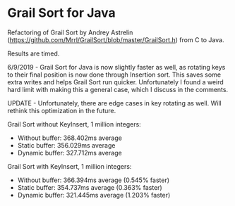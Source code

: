 # Grail Sort for Java
Refactoring of Grail Sort by Andrey Astrelin (https://github.com/Mrrl/GrailSort/blob/master/GrailSort.h) from C to Java.

Results are timed.

6/9/2019 -
Grail Sort for Java is now slightly faster as well, as rotating keys to their final position is now done through Insertion sort. This saves some extra writes and helps Grail Sort run quicker. Unfortunately I found a weird hard limit with making this a general case, which I discuss in the comments.

UPDATE - Unfortunately, there are edge cases in key rotating as well. Will rethink this optimization in the future.

Grail Sort without KeyInsert, 1 million integers:
- Without buffer: 368.402ms average
- Static buffer: 356.029ms average
- Dynamic buffer: 327.712ms average

Grail Sort with KeyInsert, 1 million integers:
- Without buffer: 366.394ms average (0.545% faster)
- Static buffer: 354.737ms average (0.363% faster)
- Dynamic buffer: 321.445ms average (1.203% faster)
